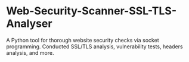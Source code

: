 # Web-Security-Scanner-SSL-TLS-Analyser
A Python tool for thorough website security checks via socket programming. Conducted SSL/TLS analysis, vulnerability tests, headers analysis, and more.
